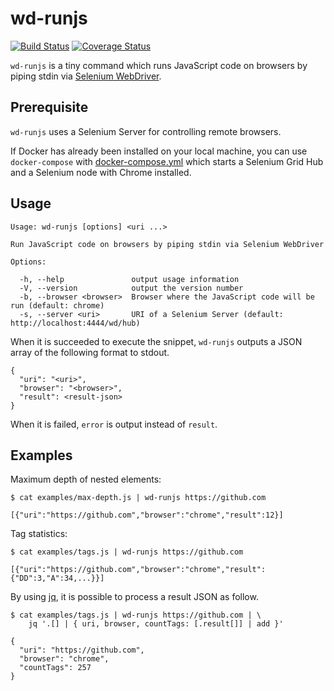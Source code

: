 # wd-runjs

[![Build Status][build-status]][build-page]
[![Coverage Status][coverage-status]][coverage-page]

`wd-runjs` is a tiny command which runs JavaScript code on browsers by piping
stdin via [Selenium WebDriver].

## Prerequisite

`wd-runjs` uses a Selenium Server for controlling remote browsers.

If Docker has already been installed on your local machine, you can use
`docker-compose` with [docker-compose.yml](./docker-compose.yml) which starts a
Selenium Grid Hub and a Selenium node with Chrome installed.

## Usage

```
Usage: wd-runjs [options] <uri ...>

Run JavaScript code on browsers by piping stdin via Selenium WebDriver

Options:

  -h, --help               output usage information
  -V, --version            output the version number
  -b, --browser <browser>  Browser where the JavaScript code will be run (default: chrome)
  -s, --server <uri>       URI of a Selenium Server (default: http://localhost:4444/wd/hub)
```

When it is succeeded to execute the snippet, `wd-runjs` outputs a JSON array of
the following format to stdout.

```
{
  "uri": "<uri>",
  "browser": "<browser>",
  "result": <result-json>
}
```

When it is failed, `error` is output instead of `result`.

## Examples

Maximum depth of nested elements:

```
$ cat examples/max-depth.js | wd-runjs https://github.com

[{"uri":"https://github.com","browser":"chrome","result":12}]
```

Tag statistics:

```
$ cat examples/tags.js | wd-runjs https://github.com

[{"uri":"https://github.com","browser":"chrome","result":{"DD":3,"A":34,...}}]

```

By using [jq], it is possible to process a result JSON as follow.

```
$ cat examples/tags.js | wd-runjs https://github.com | \
    jq '.[] | { uri, browser, countTags: [.result[]] | add }'

{
  "uri": "https://github.com",
  "browser": "chrome",
  "countTags": 257
}
```

[build-status]: https://travis-ci.org/MasayukiNagamachi/wd-runjs.svg?branch=master
[build-page]: https://travis-ci.org/MasayukiNagamachi/wd-runjs
[coverage-status]: https://codecov.io/gh/MasayukiNagamachi/wd-runjs/branch/master/graph/badge.svg
[coverage-page]: https://codecov.io/gh/MasayukiNagamachi/wd-runjs
[Selenium WebDriver]: https://www.npmjs.com/package/selenium-webdriver
[jq]: https://stedolan.github.io/jq/
